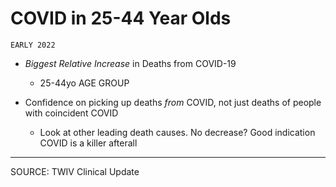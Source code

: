 # COVID in 25-44 Year Olds

`EARLY 2022`

- *Biggest Relative Increase* in Deaths from COVID-19
   - 25-44yo AGE GROUP

- Confidence on picking up deaths *from* COVID, not just deaths of people with coincident COVID
   - Look at other leading death causes. No decrease? Good indication COVID is a killer afterall

---
SOURCE: TWIV Clinical Update